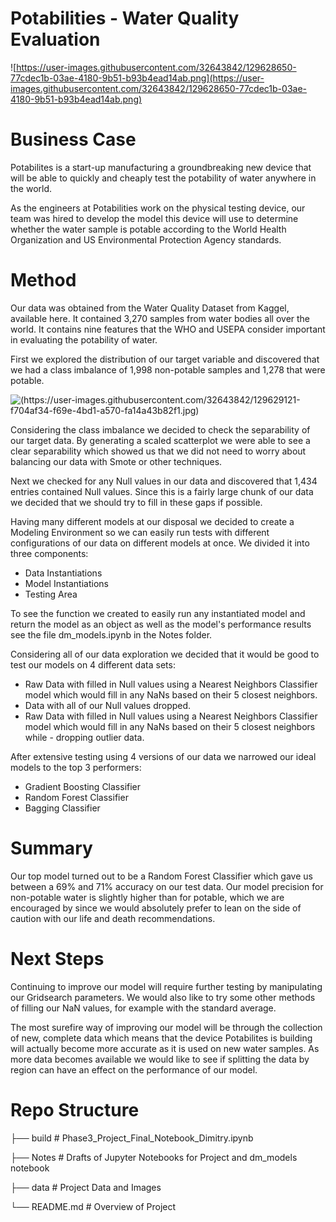 # Potabilities - Water Quality Evaluation
![https://user-images.githubusercontent.com/32643842/129628650-77cdec1b-03ae-4180-9b51-b93b4ead14ab.png](https://user-images.githubusercontent.com/32643842/129628650-77cdec1b-03ae-4180-9b51-b93b4ead14ab.png)

# Business Case
Potabilites is a start-up manufacturing a groundbreaking new device that will be able to quickly and cheaply test the potability of water anywhere in the world. 

As the engineers at Potabilities work on the physical testing device, our team was hired to develop the model this device will use to determine whether the water sample is potable according to the World Health Organization and US Environmental Protection Agency standards.

# Method
Our data was obtained from the Water Quality Dataset from Kaggel, available here. It contained 3,270 samples from water bodies all over the world. It contains nine features that the WHO and USEPA consider important in evaluating the potability of water. 

First we explored the distribution of our target variable and discovered that we had a class imbalance of 1,998 non-potable samples and 1,278 that were potable. 

![(https://user-images.githubusercontent.com/32643842/129629121-f704af34-f69e-4bd1-a570-fa14a43b82f1.jpg)](https://user-images.githubusercontent.com/32643842/129629121-f704af34-f69e-4bd1-a570-fa14a43b82f1.jpg)

Considering the class imbalance we decided to check the separability of our target data. By generating a scaled scatterplot we were able to see a clear separability which showed us that we did not need to worry about balancing our data with Smote or other techniques. 

Next we checked for any Null values in our data and discovered that 1,434 entries contained Null values. Since this is a fairly large chunk of our data we decided that we should try to fill in these gaps if possible. 

Having many different models at our disposal we decided to create a Modeling Environment so we can easily run tests with different configurations of our data on different models at once. We divided it into three components:
- Data Instantiations
- Model Instantiations
- Testing Area

To see the function we created to easily run any instantiated model and return the model as an object as well as the model's performance results see the file dm_models.ipynb in the Notes folder.

Considering all of our data exploration we decided that it would be good to test our models on 4 different data sets:
- Raw Data with filled in Null values using a Nearest Neighbors Classifier model which would fill in any NaNs based on their 5 closest neighbors.
- Data with all of our Null values dropped.
- Raw Data with filled in Null values using a Nearest Neighbors Classifier model which would fill in any NaNs based on their 5 closest neighbors while - dropping outlier data.

After extensive testing using 4 versions of our data we narrowed our ideal models to the top 3 performers:
- Gradient Boosting Classifier
- Random Forest Classifier
- Bagging Classifier

# Summary
Our top model turned out to be a Random Forest Classifier which gave us between a 69% and 71% accuracy on our test data. Our model precision for non-potable water is slightly higher than for potable, which we are encouraged by since we would absolutely prefer to lean on the side of caution with our life and death recommendations.

# Next Steps
Continuing to improve our model will require further testing by manipulating our Gridsearch parameters. We would also like to try some other methods of filling our NaN values, for example with the standard average. 

The most surefire way of improving our model will be through the collection of new, complete data which means that the device Potabilites is building will actually become more accurate as it is used on new water samples. As more data becomes available we would like to see if splitting the data by region can have an effect on the performance of our model.


# Repo Structure

├── build                   # Phase3_Project_Final_Notebook_Dimitry.ipynb

├── Notes                   # Drafts of Jupyter Notebooks for Project and dm_models notebook

├── data                    # Project Data and Images

└── README.md               # Overview of Project
